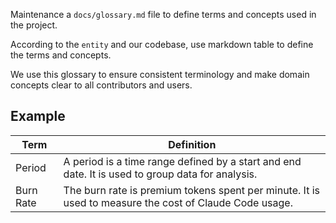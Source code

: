 Maintenance a `docs/glossary.md` file to define terms and concepts used in the project.

According to the `entity` and our codebase, use markdown table to define the terms and concepts.

We use this glossary to ensure consistent terminology and make domain concepts clear to all contributors and users.

## Example

| Term      | Definition                                                                                             |
|-----------|--------------------------------------------------------------------------------------------------------|
| Period    | A period is a time range defined by a start and end date. It is used to group data for analysis.       |
| Burn Rate | The burn rate is premium tokens spent per minute. It is used to measure the cost of Claude Code usage. |
